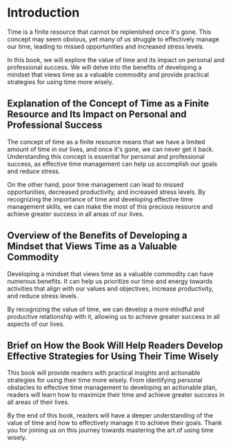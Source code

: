 Introduction
============

Time is a finite resource that cannot be replenished once it's gone. This concept may seem obvious, yet many of us struggle to effectively manage our time, leading to missed opportunities and increased stress levels.

In this book, we will explore the value of time and its impact on personal and professional success. We will delve into the benefits of developing a mindset that views time as a valuable commodity and provide practical strategies for using time more wisely.

Explanation of the Concept of Time as a Finite Resource and Its Impact on Personal and Professional Success
-----------------------------------------------------------------------------------------------------------

The concept of time as a finite resource means that we have a limited amount of time in our lives, and once it's gone, we can never get it back. Understanding this concept is essential for personal and professional success, as effective time management can help us accomplish our goals and reduce stress.

On the other hand, poor time management can lead to missed opportunities, decreased productivity, and increased stress levels. By recognizing the importance of time and developing effective time management skills, we can make the most of this precious resource and achieve greater success in all areas of our lives.

Overview of the Benefits of Developing a Mindset that Views Time as a Valuable Commodity
----------------------------------------------------------------------------------------

Developing a mindset that views time as a valuable commodity can have numerous benefits. It can help us prioritize our time and energy towards activities that align with our values and objectives, increase productivity, and reduce stress levels.

By recognizing the value of time, we can develop a more mindful and productive relationship with it, allowing us to achieve greater success in all aspects of our lives.

Brief on How the Book Will Help Readers Develop Effective Strategies for Using Their Time Wisely
------------------------------------------------------------------------------------------------

This book will provide readers with practical insights and actionable strategies for using their time more wisely. From identifying personal obstacles to effective time management to developing an actionable plan, readers will learn how to maximize their time and achieve greater success in all areas of their lives.

By the end of this book, readers will have a deeper understanding of the value of time and how to effectively manage it to achieve their goals. Thank you for joining us on this journey towards mastering the art of using time wisely.
